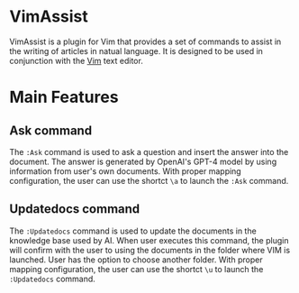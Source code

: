 # VimAssist

VimAssist is a plugin for Vim that provides a set of commands to assist in the writing of articles in natual language. It is designed to be used in conjunction with the [Vim](https://www.vim.org/) text editor.

# Main Features

## Ask command
The `:Ask` command is used to ask a question and insert the answer into the document. The answer is generated by OpenAI's GPT-4 model by using information from user's own documents. With proper mapping configuration, the user can use the shortct `\a` to launch the `:Ask` command.

## Updatedocs command
The `:Updatedocs` command is used to update the documents in the knowledge base used by AI. When user executes this command, the plugin will confirm with the user to using the documents in the folder where VIM is launched. User has the option to choose another folder. With proper mapping configuration, the user can use the shortct `\u` to launch the `:Updatedocs` command.



